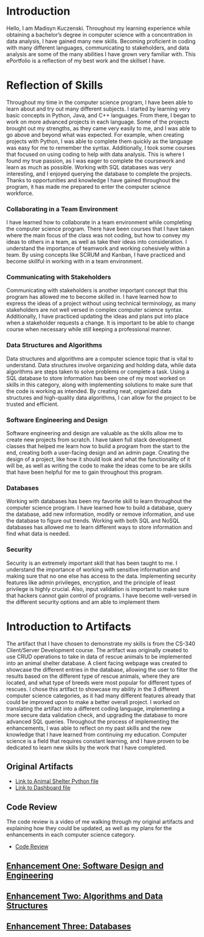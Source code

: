 # Introduction
Hello, I am Madisyn Kuczenski. Throughout my learning experience while obtaining a bachelor’s degree in computer science with a concentration in data analysis, I have gained many new skills. Becoming proficient in coding with many different languages, communicating to stakeholders, and data analysis are some of the many abilities I have grown very familiar with. This ePortfolio is a reflection of my best work and the skillset I have. 

# Reflection of Skills
Throughout my time in the computer science program, I have been able to learn about and try out many different subjects. I started by learning very basic concepts in Python, Java, and C++ languages. From there, I began to work on more advanced projects in each language. Some of the projects brought out my strengths, as they came very easily to me, and I was able to go above and beyond what was expected. For example, when creating projects with Python, I was able to complete them quickly as the language was easy for me to remember the syntax. Additionally, I took some courses that focused on using coding to help with data analysis. This is where I found my true passion, as I was eager to complete the coursework and learn as much as possible. Working with SQL databases was very interesting, and I enjoyed querying the database to complete the projects. Thanks to opportunities and knowledge I have gained throughout the program, it has made me prepared to enter the computer science workforce. 

### Collaborating in a Team Environment
I have learned how to collaborate in a team environment while completing the computer science program. There have been courses that I have taken where the main focus of the class was not coding, but how to convey my ideas to others in a team, as well as take their ideas into consideration. I understand the importance of teamwork and working cohesively within a team. By using concepts like SCRUM and Kanban, I have practiced and become skillful in working with in a team environment.

### Communicating with Stakeholders
Communicating with stakeholders is another important concept that this program has allowed me to become skilled in. I have learned how to express the ideas of a project without using technical terminology, as many stakeholders are not well versed in complex computer science syntax. Additionally, I have practiced updating the ideas and plans put into place when a stakeholder requests a change. It is important to be able to change course when necessary while still keeping a professional manner. 

### Data Structures and Algorithms
Data structures and algorithms are a computer science topic that is vital to understand. Data structures involve organizing and holding data, while data algorithms are steps taken to solve problems or complete a task. Using a SQL database to store information has been one of my most worked on skills in this category, along with implementing solutions to make sure that the code is working as intended. By creating neat, organized data structures and high-quality data algorithms, I can allow for the project to be trusted and efficient. 

### Software Engineering and Design
Software engineering and design are valuable as the skills allow me to create new projects from scratch. I have taken full stack development classes that helped me learn how to build a program from the start to the end, creating both a user-facing design and an admin page. Creating the design of a project, like how it should look and what the functionality of it will be, as well as writing the code to make the ideas come to be are skills that have been helpful for me to gain throughout this program. 

### Databases
Working with databases has been my favorite skill to learn throughout the computer science program. I have learned how to build a database, query the database, add new information, modify or remove information, and use the database to figure out trends. Working with both SQL and NoSQL databases has allowed me to learn different ways to store information and find what data is needed. 

### Security
Security is an extremely important skill that has been taught to me. I understand the importance of working with sensitive information and making sure that no one else has access to the data. Implementing security features like admin privileges, encryption, and the principle of least privilege is highly crucial. Also, input validation is important to make sure that hackers cannot gain control of programs. I have become well-versed in the different security options and am able to implement them

# Introduction to Artifacts 
The artifact that I have chosen to demonstrate my skills is from the CS-340 Client/Server Development course. The artifact was originally created to use CRUD operations to take in data of rescue animals to be implemented into an animal shelter database. A client facing webpage was created to showcase the different entries in the database, allowing the user to filter the results based on the different type of rescue animals, where they are located, and what type of breeds were most popular for different types of rescues. 
I chose this artifact to showcase my ability in the 3 different computer science categories, as it had many different features already that could be improved upon to make a better overall project. I worked on translating the artifact into a different coding language, implementing a more secure data validation check, and upgrading the database to more advanced SQL queries. Throughout the process of implementing the enhancements, I was able to reflect on my past skills and the new knowledge that I have learned from continuing my education. Computer science is a field that requires constant learning, and I have proven to be dedicated to learn new skills by the work that I have completed. 

## Original Artifacts
- [Link to Animal Shelter Python file](https://github.com/madisynk/madisynk.github.io/blob/main/animal_shelter(4).py)
- [Link to Dashboard file](https://github.com/madisynk/madisynk.github.io/blob/main/ProjectTwoDashboard(2).ipynb)

## Code Review
The code review is a video of me walking through my original artifacts and explaining how they could be updated, as well as my plans for the enhancements in each computer science category.
- [Code Review](https://youtu.be/GlrgKV-fIdE)

## [Enhancement One: Software Design and Engineering](enhancement-one.md)

## [Enhancement Two: Algorithms and Data Structures](enhancement-two.md)

## [Enhancement Three: Databases](enhancement-three.md)

